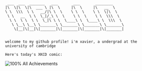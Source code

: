 ```
 ___  ___  _______   ___       ___       ________     
|\  \|\  \|\  ___ \ |\  \     |\  \     |\   __  \    
\ \  \\\  \ \   __/|\ \  \    \ \  \    \ \  \|\  \   
 \ \   __  \ \  \_|/_\ \  \    \ \  \    \ \  \\\  \  
  \ \  \ \  \ \  \_|\ \ \  \____\ \  \____\ \  \\\  \ 
   \ \__\ \__\ \_______\ \_______\ \_______\ \_______\
    \|__|\|__|\|_______|\|_______|\|_______|\|_______|
                                                      
                                                      
welcome to my github profile! i'm xavier, a undergrad at the university of cambridge

Here's today's XKCD comic: 
```

<!-- XKCD -->
![100% All Achievements](https://imgs.xkcd.com/comics/100_all_achievements.png)
<!-- END XKCD -->
